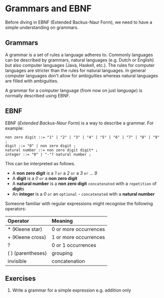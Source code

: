 # Grammars and EBNF

Before diving in EBNF (Extended Backus-Naur Form), we need to have a simple understanding on grammars.

## Grammars
A grammar is a set of rules a language adheres to. Commonly languages can be described by grammars, natural languages
(e.g. Dutch or English) but also computer languages (Java, Haskell, etc.). The rules for computer languages are
stricter than the rules for natural languages. In general computer languages don't allow for ambiguities whereas
natural languages are filled with ambiguities.

A grammar for a computer language (from now on just _language_) is normally described using EBNF.

## EBNF
EBNF (_Extended Backus-Naur Form_) is a way to describe a grammar. For example:

```
non zero digit ::= "1" | "2" | "3" | "4" | "5" | "6" | "7" | "8" | "9" ;
digit ::= "0" | non zero digit ;
natural number ::= non zero digit digit* ;
integer ::= "0" | "-"? natural number ;
```

This can be interpreted as follows.
- A **non zero digit** is a _1_ `or` a _2_ `or` a _3_ `or` ... _9_
- A **digit** is a _0_ `or` a **non zero digit**
- A **natural number** is a **non zero digit** `concatenated` with a `repetition` of **digit**s
- An **integer** is a _0_ `or` an `optional` _-_ `concatenated` with a **natural number**

Someone familiar with regular expressions might recognise the following operators:

| Operator          | Meaning               |
|:------------------|:----------------------|
| * (Kleene star)   | 0 or more occurrences |
| + (Kleene cross)  | 1 or more occurrences |
| ?                 | 0 or 1 occurrences    |
| ( ) (parentheses) | grouping              |
| invisible         | concatenation         |


## Exercises
1. Write a grammar for a simple expression e.g. addition only

